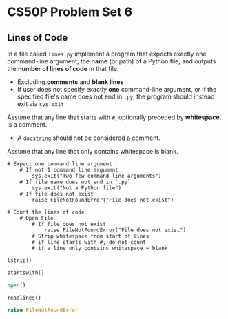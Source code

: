 # CS50P Problem Set 6

## Lines of Code
In a file called `lines.py` implement a program that expects exactly one command-line argument, the **name** (or path) of a Python file, and outputs the **number of lines of code** in that file.
- Excluding **comments** and **blank lines**
- If user does not specify exactly **one** command-line argument, or if the specified file's name does not end in `.py`, the program should instead exit via `sys.exit`

Assume that any line that starts with `#`, optionally preceded by **whitespace**, is a comment.
- A `docstring` should not be considered a comment.

Assume that any line that only contains whitespace is blank.
<br>

```
# Expect one command line argument
    # If not 1 command line argument
        sys.exit("Two few command-line arguments")
    # If file name does not end in `.py`
        sys.exit("Not a Python file")
    # If file does not exist
        raise FileNotFoundError("File does not exist")
```
```
# Count the lines of code
    # Open File
        # If file does not exist
            raise FileNotFoundError("File does not exist")
        # Strip whitespace from start of lines
        # if line starts with #, do not count
        # if a line only contains whitespace = blank
```
```py
lstrip()
```
```py
startswith()
```
```py
open()
```
```py
readlines()
```
```py
raise FileNotFoundError
```
